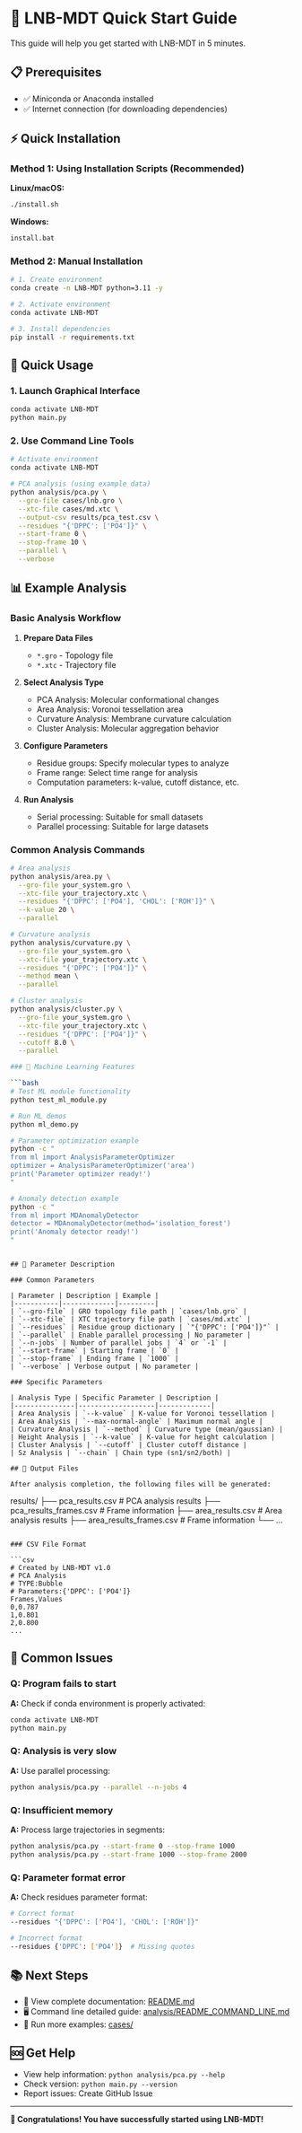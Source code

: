 # 🚀 LNB-MDT Quick Start Guide

This guide will help you get started with LNB-MDT in 5 minutes.

## 📋 Prerequisites

- ✅ Miniconda or Anaconda installed
- ✅ Internet connection (for downloading dependencies)

## ⚡ Quick Installation

### Method 1: Using Installation Scripts (Recommended)

**Linux/macOS:**
```bash
./install.sh
```

**Windows:**
```cmd
install.bat
```

### Method 2: Manual Installation

```bash
# 1. Create environment
conda create -n LNB-MDT python=3.11 -y

# 2. Activate environment
conda activate LNB-MDT

# 3. Install dependencies
pip install -r requirements.txt
```

## 🎯 Quick Usage

### 1. Launch Graphical Interface

```bash
conda activate LNB-MDT
python main.py
```

### 2. Use Command Line Tools

```bash
# Activate environment
conda activate LNB-MDT

# PCA analysis (using example data)
python analysis/pca.py \
  --gro-file cases/lnb.gro \
  --xtc-file cases/md.xtc \
  --output-csv results/pca_test.csv \
  --residues "{'DPPC': ['PO4']}" \
  --start-frame 0 \
  --stop-frame 10 \
  --parallel \
  --verbose
```

## 📊 Example Analysis

### Basic Analysis Workflow

1. **Prepare Data Files**
   - `*.gro` - Topology file
   - `*.xtc` - Trajectory file

2. **Select Analysis Type**
   - PCA Analysis: Molecular conformational changes
   - Area Analysis: Voronoi tessellation area
   - Curvature Analysis: Membrane curvature calculation
   - Cluster Analysis: Molecular aggregation behavior

3. **Configure Parameters**
   - Residue groups: Specify molecular types to analyze
   - Frame range: Select time range for analysis
   - Computation parameters: k-value, cutoff distance, etc.

4. **Run Analysis**
   - Serial processing: Suitable for small datasets
   - Parallel processing: Suitable for large datasets

### Common Analysis Commands

```bash
# Area analysis
python analysis/area.py \
  --gro-file your_system.gro \
  --xtc-file your_trajectory.xtc \
  --residues "{'DPPC': ['PO4'], 'CHOL': ['ROH']}" \
  --k-value 20 \
  --parallel

# Curvature analysis
python analysis/curvature.py \
  --gro-file your_system.gro \
  --xtc-file your_trajectory.xtc \
  --residues "{'DPPC': ['PO4']}" \
  --method mean \
  --parallel

# Cluster analysis
python analysis/cluster.py \
  --gro-file your_system.gro \
  --xtc-file your_trajectory.xtc \
  --residues "{'DPPC': ['PO4']}" \
  --cutoff 8.0 \
  --parallel

### 🤖 Machine Learning Features

```bash
# Test ML module functionality
python test_ml_module.py

# Run ML demos
python ml_demo.py

# Parameter optimization example
python -c "
from ml import AnalysisParameterOptimizer
optimizer = AnalysisParameterOptimizer('area')
print('Parameter optimizer ready!')
"

# Anomaly detection example
python -c "
from ml import MDAnomalyDetector
detector = MDAnomalyDetector(method='isolation_forest')
print('Anomaly detector ready!')
"
```
```

## 🔧 Parameter Description

### Common Parameters

| Parameter | Description | Example |
|-----------|-------------|---------|
| `--gro-file` | GRO topology file path | `cases/lnb.gro` |
| `--xtc-file` | XTC trajectory file path | `cases/md.xtc` |
| `--residues` | Residue group dictionary | `"{'DPPC': ['PO4']}"` |
| `--parallel` | Enable parallel processing | No parameter |
| `--n-jobs` | Number of parallel jobs | `4` or `-1` |
| `--start-frame` | Starting frame | `0` |
| `--stop-frame` | Ending frame | `1000` |
| `--verbose` | Verbose output | No parameter |

### Specific Parameters

| Analysis Type | Specific Parameter | Description |
|---------------|-------------------|-------------|
| Area Analysis | `--k-value` | K-value for Voronoi tessellation |
| Area Analysis | `--max-normal-angle` | Maximum normal angle |
| Curvature Analysis | `--method` | Curvature type (mean/gaussian) |
| Height Analysis | `--k-value` | K-value for height calculation |
| Cluster Analysis | `--cutoff` | Cluster cutoff distance |
| Sz Analysis | `--chain` | Chain type (sn1/sn2/both) |

## 📁 Output Files

After analysis completion, the following files will be generated:

```
results/
├── pca_results.csv          # PCA analysis results
├── pca_results_frames.csv   # Frame information
├── area_results.csv         # Area analysis results
├── area_results_frames.csv  # Frame information
└── ...
```

### CSV File Format

```csv
# Created by LNB-MDT v1.0
# PCA Analysis
# TYPE:Bubble
# Parameters:{'DPPC': ['PO4']}
Frames,Values
0,0.787
1,0.801
2,0.800
...
```

## 🚨 Common Issues

### Q: Program fails to start
**A:** Check if conda environment is properly activated:
```bash
conda activate LNB-MDT
python main.py
```

### Q: Analysis is very slow
**A:** Use parallel processing:
```bash
python analysis/pca.py --parallel --n-jobs 4
```

### Q: Insufficient memory
**A:** Process large trajectories in segments:
```bash
python analysis/pca.py --start-frame 0 --stop-frame 1000
python analysis/pca.py --start-frame 1000 --stop-frame 2000
```

### Q: Parameter format error
**A:** Check residues parameter format:
```bash
# Correct format
--residues "{'DPPC': ['PO4'], 'CHOL': ['ROH']}"

# Incorrect format
--residues {'DPPC': ['PO4']}  # Missing quotes
```

## 📚 Next Steps

- 📖 View complete documentation: [README.md](README.md)
- 🖥️ Command line detailed guide: [analysis/README_COMMAND_LINE.md](analysis/README_COMMAND_LINE.md)
- 🧪 Run more examples: [cases/](cases/)

## 🆘 Get Help

- View help information: `python analysis/pca.py --help`
- Check version: `python main.py --version`
- Report issues: Create GitHub Issue

---

**🎉 Congratulations! You have successfully started using LNB-MDT!**
